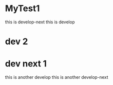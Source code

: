 # MyTest1
this is develop-next
this is develop
# dev 2
# dev next 1
this is another develop
this is another develop-next
